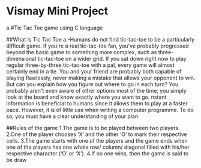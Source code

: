 # Vismay Mini Project
a.#Tic Tac Toe game using C language




##What is Tic Tac Toe
a.-Humans do not find tic-tac-toe to be a particularly difficult game. If you're a real tic-tac-toe fan, you've probably progressed beyond the basic game to something more complex, such as three-dimensional tic-tac-toe on a wider grid. If you sat down right now to play regular three-by-three tic-tac-toe with a pal, every game will almost certainly end in a tie. You and your friend are probably both capable of playing flawlessly, never making a mistake that allows your opponent to win. But can you explain how you figure out where to go in each turn? You probably aren't even aware of other options most of the time; you simply look at the board and know exactly where you want to go. nstant information is beneficial to humans since it allows them to play at a faster pace. However, it is of little use when writing a computer programme. To do so, you must have a clear understanding of your plan

##Rules of the game
1.The game is to be played between two players.
2.One of the player chooses ‘X’ and the other ‘O’ to mark their respective cells.
3.The game starts with one of the players and the game ends when one of the players has one whole row/ column/ diagonal filled with his/her respective character (‘O’ or ‘X’).
4.If no one wins, then the game is said to be draw
